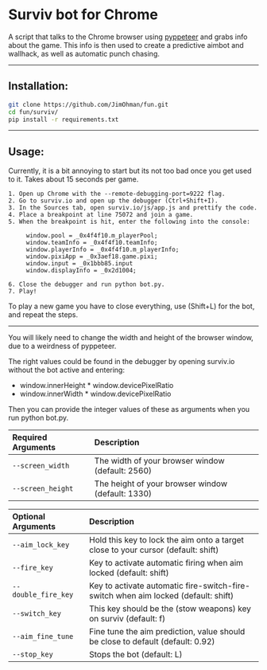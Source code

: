 # Surviv bot for Chrome

A script that talks to the Chrome browser using [pyppeteer](https://github.com/pyppeteer/pyppeteer) and grabs info about the game.
This info is then used to create a predictive aimbot and wallhack, as well as automatic punch chasing.

---
## Installation:
```bash
git clone https://github.com/JimOhman/fun.git
cd fun/surviv/
pip install -r requirements.txt
```

---
## Usage:

Currently, it is a bit annoying to start but its not too bad once you get used to it. Takes about 15 seconds per game.
```
1. Open up Chrome with the --remote-debugging-port=9222 flag.
2. Go to surviv.io and open up the debugger (Ctrl+Shift+I).
3. In the Sources tab, open surviv.io/js/app.js and prettify the code.
4. Place a breakpoint at line 75072 and join a game.
5. When the breakpoint is hit, enter the following into the console:

     window.pool = _0x4f4f10.m_playerPool;
     window.teamInfo = _0x4f4f10.teamInfo;
     window.playerInfo = _0x4f4f10.m_playerInfo;
     window.pixiApp = _0x3aef18.game.pixi;
     window.input = _0x1bbb85.input
     window.displayInfo = _0x2d1004;

6. Close the debugger and run python bot.py.
7. Play!
```
To play a new game you have to close everything, use (Shift+L) for the bot, and repeat the steps.

---
You will likely need to change the width and height of the browser window, due to a weirdness of pyppeteer.

The right values could be found in the debugger by opening surviv.io without the bot active and entering:

* window.innerHeight * window.devicePixelRatio
* window.innerWidth * window.devicePixelRatio

Then you can provide the integer values of these as arguments when you run python bot.py.

|Required Arguments | Description|
|:-------------|:-------------|
| `--screen_width`          |The width of your browser window (default: 2560)|
| `--screen_height`         |The height of your browser window (default: 1330)|

|Optional Arguments | Description|
|:-------------|:-------------|
| `--aim_lock_key`          |Hold this key to lock the aim onto a target close to your cursor (default: shift)|
| `--fire_key`          |Key to activate automatic firing when aim locked (default: shift)|
| `--double_fire_key`          |Key to activate automatic fire-switch-fire-switch when aim locked (default: shift)|
| `--switch_key`       |This key should be the (stow weapons) key on surviv (default: f)|
| `--aim_fine_tune`         |Fine tune the aim prediction, value should be close to default (default: 0.92)|
| `--stop_key`         |Stops the bot (default: L)|

